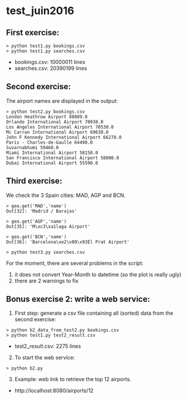 # test_juin2016

First exercise:
---------------

```
> python test1.py bookings.csv
> python test1.py searches.csv
```

* bookings.csv: 10000011 lines
* searches.csv: 20390199 lines

Second exercise:
----------------

The airport names are displayed in the output:

```
> python test2.py bookings.csv
London Heathrow Airport 88809.0
Orlando International Airport 70930.0
Los Angeles International Airport 70530.0
Mc Carran International Airport 69630.0
John F Kennedy International Airport 66270.0
Paris - Charles-de-Gaulle 64490.0
Suvarnabhumi 59460.0
Miami International Airport 58150.0
San Francisco International Airport 58000.0
Dubai International Airport 55590.0
```

Third exercise:
---------------

We check the 3 Spain cities: MAD, AGP and BCN.

```
> geo.get('MAD','name')
Out[32]: 'Madrid / Barajas'

> geo.get('AGP','name')
Out[35]: 'M\xc3\xa1laga Airport'

> geo.get('BCN','name')
Out[36]: 'Barcelona\xe2\x80\x93El Prat Airport'
```

```
> python test3.py searches.csv
```

For the moment, there are several problems in the script:

1. it does not convert Year-Month to datetime (so the plot is really ugly)
2. there are 2 warnings to fix

Bonus exercise 2: write a web service:
--------------------------------------

1. First step: generate a csv file containing all (sorted) data from the second exercise:

```
> python b2_data_from_test2.py bookings.csv
> python test1.py test2_result.csv
```

* test2_result.csv: 2275 lines

2. To start the web service:

```
> python b2.py
```

3. Example: web link to retrieve the top 12 airports.

* http://localhost:8080/airports/12